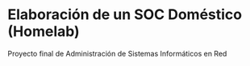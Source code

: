 # Elaboración de un SOC Doméstico (Homelab)
Proyecto final de Administración de Sistemas Informáticos en Red
